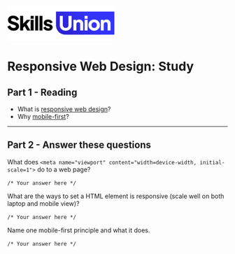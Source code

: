 [<img src="assets/images/su-logo.png" alt="Skills Union Logo" height="80px" />](https://www.skillsunion.com/)
# Responsive Web Design: Study

## Part 1 - Reading

- What is [responsive web design](https://web.dev/responsive-web-design-basics/)?
- Why [mobile-first](https://medium.com/@Vincentxia77/what-is-mobile-first-design-why-its-important-how-to-make-it-7d3cf2e29d00)?

---

## Part 2 - Answer these questions

What does `<meta name="viewport" content="width=device-width, initial-scale=1">` do to a web page?

```
/* Your answer here */
```

What are the ways to set a HTML element is responsive (scale well on both laptop and mobile view)?

```
/* Your answer here */
```

Name one mobile-first principle and what it does.

```
/* Your answer here */
```

